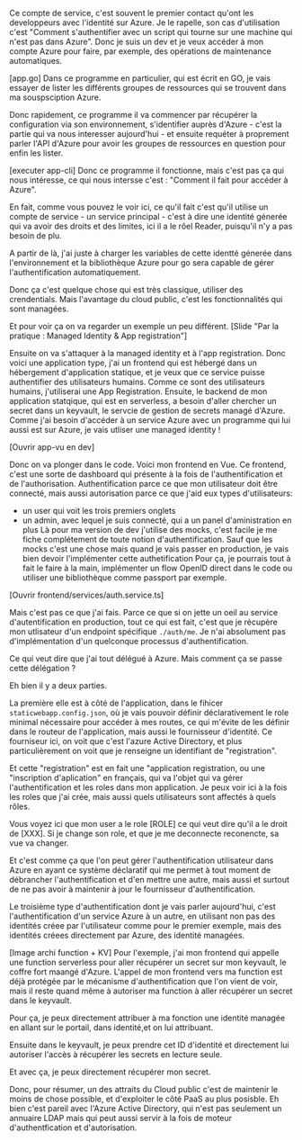 Ce compte de service, c'est souvent le premier contact qu'ont les developpeurs avec l'identité sur Azure. 
Je le rapelle, son cas d'utilisation c'est  "Comment s'authentifier avec un script qui tourne sur une machine qui n'est pas dans Azure".
Donc je suis un dev et je veux accéder à mon compte Azure pour faire, par exemple, des opérations de maintenance automatiques. 

[app.go]
Dans ce programme en particulier, qui est écrit en GO, je vais essayer de lister les différents groupes de ressources qui se trouvent dans ma souspsciption Azure.

Donc rapidement, ce programme il va commencer par récupérer la configuration via son environnement, s'identifier auprès d'Azure - c'est la partie qui va nous interesser aujourd'hui - et ensuite requéter à proprement parler l'API d'Azure pour avoir les groupes de ressources en question pour enfin les lister.

[executer app-cli]
Donc ce programme il fonctionne, mais c'est pas ça qui nous intéresse, ce qui nous intersse c'est : "Comment il fait pour accéder à Azure".

En fait, comme vous pouvez le voir ici, ce qu'il fait c'est qu'il utilise un compte de service - un service principal - c'est à dire une identité génerée qui va avoir des droits et des limites, ici il a le rôel Reader, puisqu'il n'y a pas besoin de plu.

A partir de là, j'ai juste à charger les variables de cette identté génerée  dans l'environnement et la bibliothèque Azure pour go sera capable de gérer l'authentification automatiquement.

Donc ça c'est quelque chose qui est très classique, utiliser des crendentials. Mais l'avantage du cloud public, c'est les fonctionnalités qui sont managées.

Et pour voir ça on va regarder un exemple un peu différent.
[Slide "Par la pratique : Managed Identity & App registration"]

Ensuite on va s'attaquer à la managed identity et à l'app registration. Donc voici une application type, j'ai un frontend qui est hébergé dans un hébergement d'application statique, et je veux que ce service puisse authentifier des utilisateurs humains. Comme ce sont des utilisateurs humains, j'utiliserai une App Registration. 
Ensuite, le backend de mon application statqique, qui est en serverless, a besoin d'aller chercher un secret dans un keyvault, le servcie de gestion de secrets managé d'Azure. Comme j'ai besoin d'accéder à un service Azure avec un programme qui lui aussi est sur Azure, je vais utliser une managed identity !


[Ouvrir app-vu en dev]

Donc on va plonger dans le code. Voici mon frontend en Vue. Ce frontend, c'est une sorte de dashboard qui présente à la fois de l'authentification et de l'authorisation.
Authentification parce ce que mon utilisateur doit être connecté, mais aussi autorisation parce ce que j'aid eux types d'utilisateurs:
- un user qui voit les trois premiers onglets
- un admin, avec lequel je suis connecté, qui a un panel d'aministration en plus
Là pour ma version de dev j'utilise des mocks, c'est facile je me fiche complétement de toute notion d'authentification.
Sauf que les mocks c'est une chose mais quand je vais passer en production, je vais bien devoir l'implémenter cette authetification
Pour ça, je pourrais tout à fait le faire à la main, implémenter un flow OpenID direct dans le code ou utiliser une bibliothèque comme passport par exemple.

[Ouvrir frontend/services/auth.service.ts]

Mais c'est pas ce que j'ai fais. Parce ce que si on jette un oeil au service d'autentification en production, tout ce qui est fait, c'est que je récupère mon utlisateur d'un endpoint spécifique `./auth/me`. Je n'ai absolument pas d'implémentation d'un quelconque processus d'authentification.

Ce qui veut dire que j'ai tout délégué à Azure. Mais comment ça se passe cette délégation ?

Eh bien il y a deux parties. 

La première elle est à côté de l'application, dans le fihicer `staticwebapp.config.json`, où je vais pouvoir définir déclarativement le role minimal nécessaire pour accéder à mes routes, ce qui m'évite de les définir dans le routeur de l'application, mais aussi le fournisseur d'identité. Ce fourniseur ici, on voit que c'est l'azure Active Directory, et plus particulièrement on voit que je renseigne un identifiant de "registration".

Et cette "registration" est en fait une "application registration, ou une "inscription d'aplication" en français, qui va l'objet qui va gérer l'authentification et les roles dans mon application. Je peux voir ici à la fois les roles que j'ai crée, mais aussi quels utilisateurs sont affectés à quels rôles.

Vous voyez ici que mon user a le role [ROLE] ce qui veut dire qu'il a le droit de [XXX]. Si je change son role, et que je me deconnecte reconencte, sa vue va changer.

Et c'est comme ça que l'on peut gérer l'authentification utilisateur dans Azure en ayant ce système déclaratif qui me permet à tout moment de débrancher l'authentification et d'en mettre une autre, mais aussi et surtout de ne pas avoir à maintenir à jour le fournisseur d'authentification.


Le troisième type d'authentification dont je vais parler aujourd'hui, c'est l'authentification d'un service Azure à un autre, en utilisant non pas des identités créee par l'utilisateur comme pour le premier exemple, mais des identités créees directement par Azure, des identité managées. 

[Image archi function + KV]
Pour l'exemple, j'ai mon frontend qui appelle une function serverless pour aller récupérer un secret sur mon keyvault, le coffre fort maangé d'Azure. L'appel de mon frontend vers ma function est déjà protégée par le mécanisme d'authentification que l'on vient de voir, mais il reste quand même à autoriser ma function à aller récupérer un secret dans le keyvault.  

Pour ça, je peux directement attribuer à ma fonction une identité managée en allant sur le portail, dans identité,et on lui attribuant. 

Ensuite dans le keyvault, je peux prendre cet ID d'identité et directement lui autoriser l'accès à récupérer les secrets en lecture seule. 

Et avec ça, je peux directement récupérer mon secret. 

Donc, pour résumer, un des attraits du Cloud public c'est de maintenir le moins de chose possible, et d'exploiter le côté PaaS au plus posisble. Eh bien c'est pareil avec l'Azure Active Directory, qui n'est pas seulement un annuaire LDAP mais qui peut aussi servir à la fois de moteur d'authentfication et d'autorisation.





